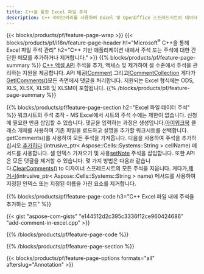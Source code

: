 ```yaml
---
title: C++을 통한 Excel 파일 주석
description: C++ 라이브러리를 사용하여 Excel 및 OpenOffice 스프레드시트의 데이터 주석 주석을 추가하거나 제거합니다.
---
```

{{< blocks/products/pf/feature-page-wrap >}}
{{< blocks/products/pf/i18n/feature-page-header h1="Microsoft<sup>&reg;</sup> C++을 통해 Excel 파일 주석 관리" h2="C++ 기반 애플리케이션 내에서 주석 또는 주석에 대한 간단한 메모를 추가하거나 제거합니다." >}}
{{% blocks/products/pf/feature-page-summary %}}
[C++ 엑셀 API](/cells/ko/cpp/) 주석을 추가, 액세스 및 제거하여 셀 수준에서 주석을 관리하는 지원을 제공합니다. API 제공[IComment](https://reference.aspose.com/cells/cpp/class/aspose.cells.i_comment) 그리고[ICommentCollection](https://reference.aspose.com/cells/cpp/class/aspose.cells.i_comment_collection) 게다가[GetIComments()](https://reference.aspose.com/cells/cpp/class/aspose.cells.i_worksheet#ae7cce5f85b7b25a1e5c58df1b613ca5a)모든 측면에서 댓글을 처리합니다. 지원되는 Excel 형식에는 ODS, XLS, XLSX, XLSB 및 XLSM이 포함됩니다.
{{% /blocks/products/pf/feature-page-summary %}}

{{% blocks/products/pf/feature-page-section h2="Excel 파일 데이터 주석" %}}
 워크시트의 주석 조작 - MS Excel에서 시트의 주석 수에는 제한이 없습니다. 신청에 필요한 만큼 삽입할 수 있습니다. 댓글을 입력하는 과정은 생성입니다.[아이워크북](https://reference.aspose.com/cells/cpp/class/aspose.cells.i_workbook) 클래스 개체를 사용하여 기존 파일을 로드하고 설명을 추가할 워크시트를 선택합니다. getComments()를 사용하여 모든 주석을 가져옵니다. 다음을 사용하여 주석을 추가하십시오.[추가하다](https://reference.aspose.com/cells/cpp/class/aspose.cells.i_comment_collection#a3f014415e292fa15c6220e9727dad384) (intrusive_ptr< Aspose::Cells::Systems::String > cellName) 메서드를 사용합니다. 셀 인덱스 가져오기 및 사용[setNote](https://reference.aspose.com/cells/cpp/class/aspose.cells.i_comment#a791b9d4e9bf3975709a7f93b5db09580) 주석을 삽입합니다. 또한 API은 모든 댓글을 제거할 수 있습니다. 몇 가지 방법은 다음과 같습니다.[ClearComments()](https://reference.aspose.com/cells/cpp/class/aspose.cells.i_worksheet#ad4e0ea291ae60fc1b5d815e520edc6c3) to 디자이너 스프레드시트의 모든 주석을 지웁니다. 게다가,[제거시](https://reference.aspose.com/cells/cpp/class/aspose.cells.i_worksheet_collection#addabcc7d7d76874694018fb3ba37b72c)(intrusive_ptr< Aspose::Cells::Systems::String > name) 메서드를 사용하여 지정된 인덱스 또는 지정된 이름을 가진 요소를 제거합니다.

{{% blocks/products/pf/feature-page-code h3="C++ Excel 파일 내에 주석을 추가하는 코드" %}}

{{< gist "aspose-com-gists" "e144512d2c395c3336f12ce960424686" "add-comment-in-excel.cpp" >}}

{{% /blocks/products/pf/feature-page-code %}}

{{% /blocks/products/pf/feature-page-section %}}

{{< blocks/products/pf/feature-page-options formats="all" afterslug="Annotation" >}}
